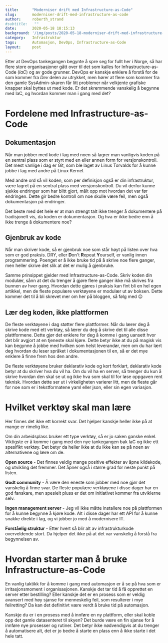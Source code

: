```yaml
---
title:      "Moderniser drift med Infrastructure-as-Code"
slug:       moderniser-drift-med-infrastructure-as-code
author:     roberth_strand
#subtitle:   ""
date:       2020-05-18 18:15:13
background: '/img/posts/2020-05-18-moderniser-drift-med-infrastructure-as-code.jpg'
category:   Infrastruktur
tags:       Automasjon, DevOps, Infrastructure-as-Code
layout:     post
---
```


Etter at DevOps tankegangen begynte å spre seg for fullt her i Norge, så har flere store organisasjoner gått over til det som kalles for Infrastructure-as-Code (*IaC*) og av gode grunner. DevOps er kanskje enklere å forstå for de som kommer fra *Dev* delen av utrykket, men hører at flere som kommer fra den gamle SysAdmin-skaren får litt problemer når velkjente grafiske knapper skal byttes ut med kode. Er det skremmende vanskelig å begynne med IaC, og hvordan kommer man i gang med det?

# Fordelene med Infrastructure-as-Code

## Dokumentasjon

Når man jobber med kode i lag med noen så lagrer man vanligvis koden på en sentral plass som er styrt med en eller annen form for versjonskontroll. Det mest vanlige i dag er Git, som ble laget av Linus Torvalds for å kunne jobbe i lag med andre på Linux Kernel.

Med andre ord så vil koden, som per definisjon også er din infrastruktur, være lagret på en sentral plass med versjonskontroll. Du vil derfor kunne sjekke endringer som har blitt gjort, målt opp mot hvordan det var før endringen. Dette gir bedre kontroll om noe skulle være feil, men også dokumentasjon på endringer.

Det beste med det hele er at man strengt talt ikke trenger å dokumentere på tradisjonelt vis, da koden er dokumentasjon. Og hva er ikke bedre enn å ikke trenge å dokumentere noe?

## Gjenbruk av kode

Når man skriver kode, så er gjenbruk noe som står høyt på listen over hva som er god praksis. DRY, eller **D**on't **R**epeat **Y**ourself, er vanlig innen programmering. Poenget er å ikke bruke tid på å skrive noe flere ganger, men heller skrive det slik at det er mulig å gjenbruke.

Samme prinsippet gjelder med Infrastructure-as-Code. Skriv koden din modulær, sånn at det du trenger å gjøre flere ganger ikke må skrives fra bunnen av hver gang. Hvordan dette gjøres i praksis kan fint bli en hel egen artikkel, men de fleste populære verktøyene er modulær ut av boksen. Dette kommer det til å bli skrevet mer om her på bloggen, så følg med 😉

## Lær deg koden, ikke plattformen

De fleste verktøyene i dag støtter flere plattformer. Når du lærer deg å skrive kode med ett verktøy, så lærer du deg å skrive det til alle disse plattformene. Dette gjør det enklere for deg å komme i gang uansett hvor det blir avgjort at en tjeneste skal kjøre. Dette betyr ikke at du på magisk vis kan begynne å jobbe med hvilken som helst leverandør, men om du har lært deg hvordan du leser språket i dokumentasjonen til en, så er det mye enklere å finne frem hos den andre.

De fleste verktøyene bruker deklarativ kode og kort forklart, deklarativ kode betyr at du skriver hva du vil ha. Om du vil ha en server, så trenger du kun å skrive hvordan den skal se ut og ikke hva som skal til for løse oppgaven rent teknisk. Hvordan dette ser ut i virkeligheten varierer litt, men de fleste går for noe som er i tekstformatene yaml eller json, eller sin egen variasjon. 

# Hvilket verktøy skal man lære

Her finnes det ikke ett korrekt svar. Det hjelper kanskje heller ikke på at mange er rimelig like. 

Om din arbeidsplass bruker ett type verktøy, så er jo saken ganske enkel. Viktigste er å komme i gang med den nye tankegangen bak IaC og ikke ett spesifikt verktøy. Det betyr da heller ikke at du ikke kan se på noen av alternativene og lære om de.

**Open source** - Det finnes veldig mange positive effekter av åpne kildekode, og utvikling det fremmer. Det åpner også i større grad for neste punkt på listen.

**Godt community** - Å være den eneste som jobber med noe gjør det vanskelig å finne svar. De fleste populære verktøyene i disse dager har en god fanskare, men spesielt pluss er det om initiativet kommer fra utviklerne selv.

**Ingen management server** - Jeg vil ikke måtte installere noe på plattformen for å kunne begynne å kjøre kode. Alt i disse dager har ett API for å kunne snakke direkte i lag, og vi jobber jo med å modernisere IT.

**Forståelig struktur** - Etter hvert så blir alt av infrastrukturkode overveldende stort. Da hjelper det ikke på at det var vanskelig å forstå fra begynnelsen av.

# Hvordan starter man å bruke Infrastructure-as-Code

En vanlig taktikk for å komme i gang med automasjon er å se på hva som er irritasjonsmoment i organisasjonen. Kanskje det tar tid å få opprettet en server etter bestilling? Eller kanskje det er en prosess som er veldig avansert med høy sjanse for menneskelig feil, som resulterer i mye feilretting? Da kan det definitivt være verdt å bruke tid på automasjon.

Kanskje du er i en prosess med å innføre en ny plattform, eller skal koble opp det gamle datasenteret til skyen? Det burde være en fin sjanse for å innføre nye prosesser og rutiner. Det betyr ikke nødvendigvis at du trenger å automatisere alt, det er jo bedre å starte en plass enn å ikke starte i det hele tatt.
